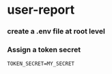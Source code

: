 # user-report
### create a .env file at root level
### Assign a token secret
```TOKEN_SECRET=MY_SECRET ```
